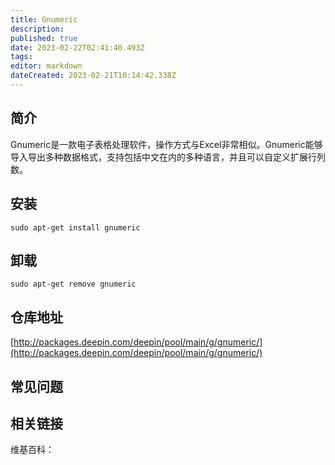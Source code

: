 ```yaml
---
title: Gnumeric
description: 
published: true
date: 2023-02-22T02:41:40.493Z
tags: 
editor: markdown
dateCreated: 2023-02-21T10:14:42.338Z
---
```


## 简介

Gnumeric是一款电子表格处理软件，操作方式与Excel非常相似。Gnumeric能够导入导出多种数据格式，支持包括中文在内的多种语言，并且可以自定义扩展行列数。

## 安装

`sudo apt-get install gnumeric`

## 卸载

`sudo apt-get remove gnumeric`

## 仓库地址

[http://packages.deepin.com/deepin/pool/main/g/gnumeric/](http://packages.deepin.com/deepin/pool/main/g/gnumeric/)

## 常见问题

## 相关链接

维基百科：
